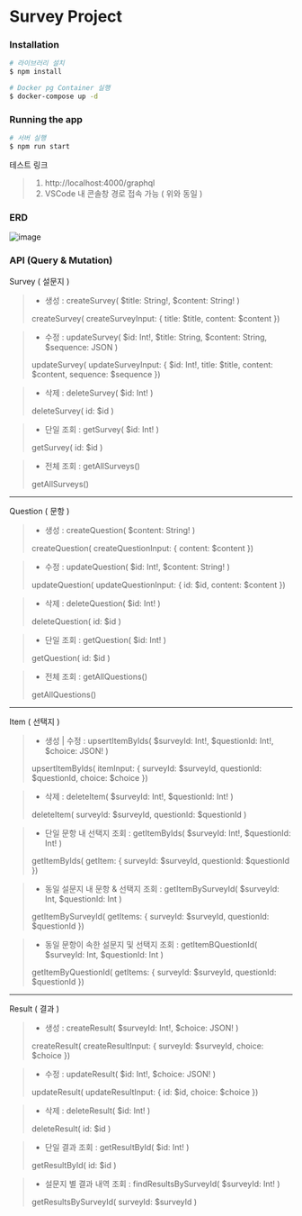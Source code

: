 # Survey Project

### Installation

```bash
# 라이브러리 설치
$ npm install

# Docker pg Container 실행
$ docker-compose up -d
```

### Running the app

```bash
# 서버 실행
$ npm run start
```

테스트 링크

> 1. http://localhost:4000/graphql
> 2. VSCode 내 콘솔창 경로 접속 가능 ( 위와 동일 )

### ERD

![image](https://github.com/yhjs1211/survey-project/assets/122883378/c9a1f341-ee5c-4b04-8de7-768c61c66f39)

### API (Query & Mutation)

Survey ( 설문지 )

> - 생성 : createSurvey( $title: String!, $content: String! )
>
> createSurvey( createSurveyInput: { title: $title, content: $content })

> - 수정 : updateSurvey( $id: Int!, $title: String, $content: String, $sequence: JSON )
>
> updateSurvey( updateSurveyInput: { $id: Int!, title: $title, content: $content, sequence: $sequence })

> - 삭제 : deleteSurvey( $id: Int! )
>
> deleteSurvey( id: $id )

> - 단일 조회 : getSurvey( $id: Int! )
>
> getSurvey( id: $id )

> - 전체 조회 : getAllSurveys()
>
> getAllSurveys()

---

Question ( 문항 )

> - 생성 : createQuestion( $content: String! )
>
> createQuestion( createQuestionInput: { content: $content })

> - 수정 : updateQuestion( $id: Int!, $content: String! )
>
> updateQuestion( updateQuestionInput: { id: $id, content: $content })

> - 삭제 : deleteQuestion( $id: Int! )
>
> deleteQuestion( id: $id )

> - 단일 조회 : getQuestion( $id: Int! )
>
> getQuestion( id: $id )

> - 전체 조회 : getAllQuestions()
>
> getAllQuestions()

---

Item ( 선택지 )

> - 생성 | 수정 : upsertItemByIds( $surveyId: Int!, $questionId: Int!, $choice: JSON! )
>
> upsertItemByIds( itemInput: { surveyId: $surveyId, questionId: $questionId, choice: $choice })

> - 삭제 : deleteItem( $surveyId: Int!, $questionId: Int! )
>
> deleteItem( surveyId: $surveyId, questionId: $questionId )

> - 단일 문항 내 선택지 조회 : getItemByIds( $surveyId: Int!, $questionId: Int! )
>
> getItemByIds( getItem: { surveyId: $surveyId, questionId: $questionId })

> - 동일 설문지 내 문항 & 선택지 조회 : getItemBySurveyId( $surveyId: Int, $questionId: Int )
>
> getItemBySurveyId( getItems: { surveyId: $surveyId, questionId: $questionId })

> - 동일 문항이 속한 설문지 및 선택지 조회 : getItemBQuestionId( $surveyId: Int, $questionId: Int )
>
> getItemByQuestionId( getItems: { surveyId: $surveyId, questionId: $questionId })

---

Result ( 결과 )

> - 생성 : createResult( $surveyId: Int!, $choice: JSON! )
>
> createResult( createResultInput: { surveyId: $surveyId, choice: $choice })

> - 수정 : updateResult( $id: Int!, $choice: JSON! )
>
> updateResult( updateResultInput: { id: $id, choice: $choice })

> - 삭제 : deleteResult( $id: Int! )
>
> deleteResult( id: $id )

> - 단일 결과 조회 : getResultById( $id: Int! )
>
> getResultById( id: $id )

> - 설문지 별 결과 내역 조회 : findResultsBySurveyId( $surveyId: Int! )
>
> getResultsBySurveyId( surveyId: $surveyId )

